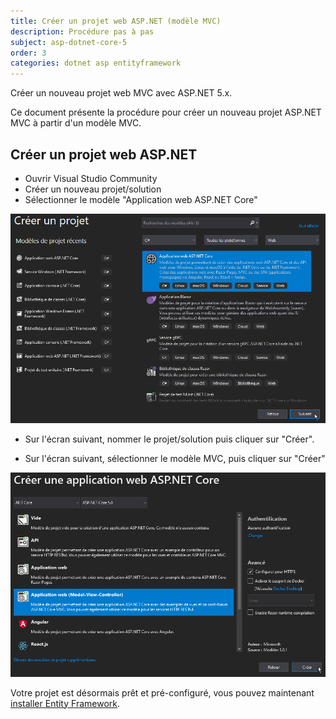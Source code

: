 ```yaml
---
title: Créer un projet web ASP.NET (modèle MVC)
description: Procédure pas à pas
subject: asp-dotnet-core-5
order: 3
categories: dotnet asp entityframework
---
```


Créer un nouveau projet web MVC avec ASP.NET 5.x.

Ce document présente la procédure pour créer un nouveau projet ASP.NET MVC à partir d'un modèle MVC.

## Créer un projet web ASP.NET

- Ouvrir Visual Studio Community
- Créer un nouveau projet/solution
- Sélectionner le modèle "Application web ASP.NET Core"

![Nouveau projet ASP](img/creer-projet-asp.png)

- Sur l'écran suivant, nommer le projet/solution puis cliquer sur "Créer".

- Sur l'écran suivant, sélectionner le modèle MVC, puis cliquer sur "Créer"

![Nouveau projet ASP MVC](img/creer-projet-asp-mvc.png)



Votre projet est désormais prêt et pré-configuré, vous pouvez maintenant [installer Entity Framework](creer-projet-asp.html).

